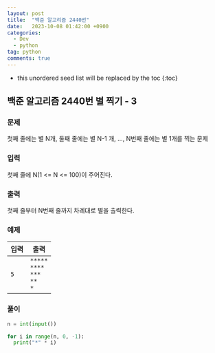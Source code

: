 ```yaml
---
layout: post
title:  "백준 알고리즘 2440번"
date:   2023-10-08 01:42:00 +0900
categories: 
  - Dev
  - python
tag: python
comments: true
---
```


* this unordered seed list will be replaced by the toc
{:toc}

## 백준 알고리즘 2440번 별 찍기 - 3

### 문제

첫째 줄에는 별 N개, 둘째 줄에는 별 N-1 개, ..., N번째 줄에는 별 1개를 찍는 문제

### 입력

첫째 줄에 N(1 <= N <= 100)이 주어진다.

### 출력

첫째 줄부터 N번째 줄까지 차례대로 별을 출력한다.

### 예제

| 입력 | 출력 |
| --- | --- |
| `5` | `*****` <br/> `****` <br/> `***` <br/> `**` <br/> `*` |

### 풀이

```py
n = int(input())

for i in range(n, 0, -1):
  print("*" * i)
```
